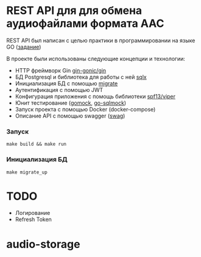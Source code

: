 # REST API для для обмена аудиофайлами формата AAC

REST API был написан с целью практики в программировании на языке GO ([задание](TASK.md))

В проекте были использованы следующие концепции и технологии:
- HTTP фреймворк Gin <a href="https://github.com/gin-gonic/gin">gin-gonic/gin</a>
- БД Postgresql и библиотека для работы с ней <a href="https://github.com/jmoiron/sqlx">sqlx</a>
- Инициализация БД с помощью <a href="https://github.com/golang-migrate/migrate">migrate</a>
- Аутентификация  с помощью JWT
- Конфигурация приложения с помощь библиотеки <a href="https://github.com/spf13/viper">spf13/viper</a>
- Юнит тестирование (<a href="github.com/golang/mock/gomock">gomock</a>, <a href="https://github.com/DATA-DOG/go-sqlmock">go-sqlmock</a>)
- Запуск проекта с помощью Docker (docker-compose)
- Описание API с помощью swagger (<a href="https://github.com/swaggo/swag">swag</a>)

### Запуск
```
make build && make run
```

### Инициализация БД
```
make migrate_up
```


# TODO
 - Логирование
 - Refresh Token

# audio-storage
